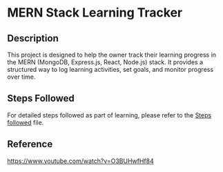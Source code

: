 # MERN Stack Learning Tracker

## Description
This project is designed to help the owner track their learning progress in the MERN (MongoDB, Express.js, React, Node.js) stack. It provides a structured way to log learning activities, set goals, and monitor progress over time.

## Steps Followed
For detailed steps followed as part of learning, please refer to the [Steps followed](steps%20followed.md) file.


## Reference 
https://www.youtube.com/watch?v=O3BUHwfHf84 